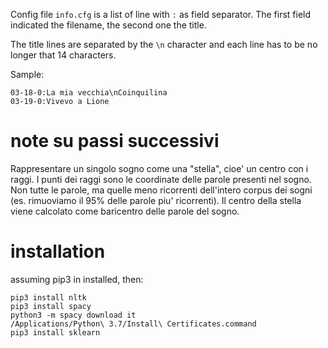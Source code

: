 Config file `info.cfg` is a list of line with `:` as field separator.
The first field indicated the filename, the second one the title.

The title lines are separated by the `\n` character and each line has
to be no longer that 14 characters.

Sample:
```
03-18-0:La mia vecchia\nCoinquilina
03-19-0:Vivevo a Lione
```

# note su passi successivi

Rappresentare un singolo sogno come una "stella", cioe' un centro con
i raggi. I punti dei raggi sono le coordinate delle parole presenti
nel sogno.  Non tutte le parole, ma quelle meno ricorrenti dell'intero
corpus dei sogni (es. rimuoviamo il 95% delle parole piu' ricorrenti).
Il centro della stella viene calcolato come baricentro delle parole del sogno.

# installation

assuming pip3 in installed, then:
```
pip3 install nltk
pip3 install spacy
python3 -m spacy download it
/Applications/Python\ 3.7/Install\ Certificates.command
pip3 install sklearn
```
